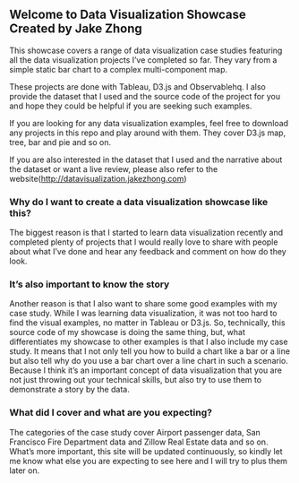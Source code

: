 ## Welcome to Data Visualization Showcase Created by Jake Zhong

This showcase covers a range of data visualization case studies featuring all the data visualization projects I’ve completed so far. They vary from a simple static bar chart to a complex multi-component map.

These projects are done with Tableau, D3.js and Observablehq. I also provide the dataset that I used and the source code of the project for you and hope they could be helpful if you are seeking such examples.

If you are looking for any data visualization examples, feel free to download any projects in this repo and play around with them. They cover D3.js map, tree, bar and pie and so on.

If you are also interested in the dataset that I used and the narrative about the dataset or want a live review, please also refer to the website(http://datavisualization.jakezhong.com)

### Why do I want to create a data visualization showcase like this?

The biggest reason is that I started to learn data visualization recently and completed plenty of projects that I would really love to share with people about what I’ve done and hear any feedback and comment on how do they look.

### It’s also important to know the story

Another reason is that I also want to share some good examples with my case study. While I was learning data visualization, it was not too hard to find the visual examples, no matter in Tableau or D3.js. So, technically, this source code of my showcase is doing the same thing, but, what differentiates my showcase to other examples is that I also include my case study. It means that I not only tell you how to build a chart like a bar or a line but also tell why do you use a bar chart over a line chart in such a scenario. Because I think it’s an important concept of data visualization that you are not just throwing out your technical skills, but also try to use them to demonstrate a story by the data.

### What did I cover and what are you expecting?

The categories of the case study cover Airport passenger data, San Francisco Fire Department data and Zillow Real Estate data and so on. What’s more important, this site will be updated continuously, so kindly let me know what else you are expecting to see here and I will try to plus them later on.
